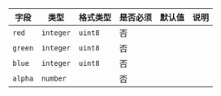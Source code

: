| 字段 | 类型 | 格式类型 | 是否必须 | 默认值 | 说明 |
|---|---|---|---|---|---|
| `red` | `integer` | `uint8` | 否 |  |
| `green` | `integer` | `uint8` | 否 |  |
| `blue` | `integer` | `uint8` | 否 |  |
| `alpha` | `number` |  | 否 |  |
